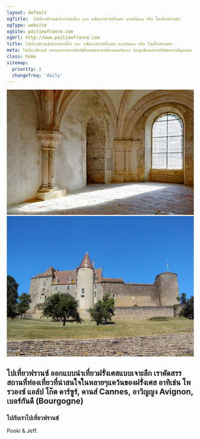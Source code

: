 ```yaml
---
layout: default
ogTitle:  ไปเที่ยวฟรานซ์บริการนำเที่ยว และ แพ็คเกจทัวร์ฝรั่งเศส แบบกันเอง หรือ ในสไตล์ส่วนตัว 
ogType: website
ogSite: paitiewfrance.com
ogUrl: http://www.paitiewfrance.com
title: ไปเที่ยวฟรานซ์บริการนำเที่ยว และ แพ็คเกจทัวร์ฝรั่งเศส แบบกันเอง หรือ ในสไตล์ส่วนตัว 
meta: ไปเที่ยวฟรานซ์ ออกแบบรายการทัวร์ฝรั่งเศสและนำเที่ยวแบบกันเอง ง่ายๆเเพียงแค่หาทริปของเราที่คุณชอบ อ่านโปรแกรมเที่ยวและอีเมล์หาเราเพื่อจองวันและเดือน เราก็จะได้ไปสนุกด้วยกันที่ฝรั่งเศส
class: home
sitemap:
  priority: 1
  changefreq: 'daily'
---
```


<div class="intro-picture">
    <img src="img/fontenay.jpg" alt="ไปเที่ยวฟรานส์ " id="one">
    <img src="img/chateauneuf.jpg" alt="ไปเที่ยวฟรานส์ " id="two">
</div>


##  ไปเที่ยวฟรานซ์ ออกแบบนำเที่ยวฝรั่งเศสแบบเจาะลึก เราคัดสรรสถานที่ท่องเที่ยวที่น่าสนใจในหลายๆแคว้นของฝรั่งเศส อาทิเช่น โพรวองซ์ แอล์ป โก๊ต ดาร์ซูร์, คานส์ Cannes, อาวิญญง Avignon, เบอร์กันดี (Bourgogne)

### ไปกับเราไปเที่ยวฟรานซ์


Pooki & Jeff.  



